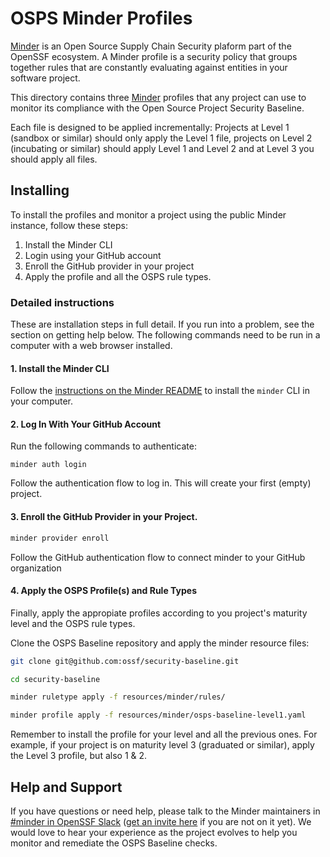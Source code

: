 # OSPS Minder Profiles

[Minder](https://github.com/mindersec/minder) is an Open Source Supply Chain
Security plaform part of the OpenSSF ecosystem. A Minder profile is a security
policy that groups together rules that are constantly evaluating against entities
in your software project.

This directory contains three [Minder](https://github.com/mindersec/minder) 
profiles that any project can use to monitor its compliance with the 
Open Source Project Security Baseline.

Each file is designed to be applied incrementally: Projects at Level 1 
(sandbox or similar) should only apply the Level 1 file, projects on Level 2 
(incubating or similar) should apply Level 1 and Level 2 and at Level 3
you should apply all files.

## Installing

To install the profiles and monitor a project using the public Minder instance,
follow these steps:

1. Install the Minder CLI
1. Login using your GitHub account
1. Enroll the GitHub provider in your project
1. Apply the profile and all the OSPS rule types.

### Detailed instructions

These are installation steps in full detail. If you run into a problem, see
the section on getting help below. The following commands need to be run
in a computer with a web browser installed.

#### 1. Install the Minder CLI

Follow the 
[instructions on the Minder README](https://github.com/mindersec/minder#installation) 
to install the `minder` CLI in your computer.

#### 2. Log In With Your GitHub Account

Run the following commands to authenticate:

```
minder auth login
```

Follow the authentication flow to log in. This will create your first (empty)
project.

#### 3. Enroll the GitHub Provider in your Project.

```bash
minder provider enroll
```

Follow the GitHub authentication flow to connect minder to your GitHub organization

#### 4. Apply the OSPS Profile(s) and Rule Types

Finally, apply the appropiate profiles according to you project's maturity level
and the OSPS rule types. 

Clone the OSPS Baseline repository and apply the minder resource files: 

```bash
git clone git@github.com:ossf/security-baseline.git

cd security-baseline

minder ruletype apply -f resources/minder/rules/

minder profile apply -f resources/minder/osps-baseline-level1.yaml
```

Remember to install the profile for your level and all the previous ones.
For example, if your project is on maturity level 3 (graduated or similar), 
apply the Level 3 profile, but also 1 & 2.

## Help and Support

If you have questions or need help, please talk to the Minder maintainers in
[#minder in OpenSSF Slack](https://openssf.slack.com/archives/C07SP9RSM2L) 
([get an invite here](https://openssf.org/getinvolved/) if you are not on it
yet). We would love to hear your experience as the project evolves to help you
monitor and remediate the OSPS Baseline checks.

